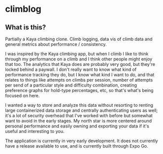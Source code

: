 # climblog

## What is this?
Partially a Kaya climbing clone. Climb logging, data vis of climb data and general metrics about performance / consistency.

I was inspired by the Kaya climbing app, but when I climb I like to think through my performance on a climb and I think other people might enjoy that too.
The analytics that Kaya does are probably very good, but they're locked behind a paywall. I don't really want to know what kind of performance tracking they do, but I know what kind I want to do, and that relates to things like attempts on climbs per session, number of attempts per send of a particular style and difficulty combination, creating preference graphs for hold-type percentages, etc, so that's what's being focused on here.

I wanted a way to store and analyze this data without resorting to renting large containerized data storage and centrally authenticating users as well; it's a lot of security overhead that I've worked with before but somewhat want to avoid in the early stages. My north star is more centered around personal performance and easily owning and exporting your data if it's useful and interesting to you.

The application is currently in very early development. It does not currently have a release available to use, and is currently built through Expo Go.
